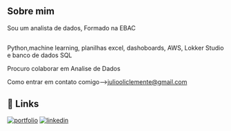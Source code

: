 ##  Sobre mim
Sou um analista de dados, Formado na EBAC


## 

 Python,machine learning, planilhas excel, dashoboards, AWS, Lokker Studio e banco de dados SQL 

 Procuro colaborar em Analise de Dados 

 Como entrar em contato comigo-->juliooliclemente@gmail.com




## 🔗 Links
[![portfolio](https://img.shields.io/badge/my_portfolio-000?style=for-the-badge&logo=ko-fi&logoColor=white)](https://www.kaggle.com/juliooliveira312)
[![linkedin](https://img.shields.io/badge/linkedin-0A66C2?style=for-the-badge&logo=linkedin&logoColor=white)](https://www.linkedin.com/in/julio-de-oliveira-clemente-0144732a5/)
